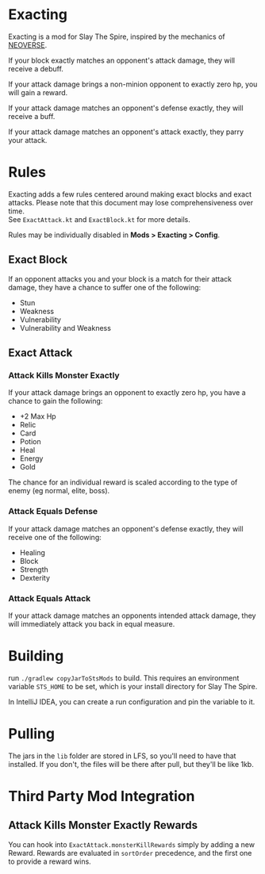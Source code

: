 # Exacting

Exacting is a mod for Slay The Spire, inspired by the mechanics of [NEOVERSE](https://store.steampowered.com/app/994220/NEOVERSE/).

If your block exactly matches an opponent's attack damage, they will receive a debuff.

If your attack damage brings a non-minion opponent to exactly zero hp, you will gain a reward.

If your attack damage matches an opponent's defense exactly, they will receive a buff.

If your attack damage matches an opponent's attack exactly, they parry your attack.

# Rules
Exacting adds a few rules centered around making exact blocks and exact attacks.
Please note that this document may lose comprehensiveness over time.  
See `ExactAttack.kt` and `ExactBlock.kt` for more details. 

Rules may be individually disabled in **Mods > Exacting > Config**.

## Exact Block
If an opponent attacks you and your block is a match for their attack damage, they have a chance to suffer one of the following:

* Stun
* Weakness
* Vulnerability
* Vulnerability and Weakness

## Exact Attack
### Attack Kills Monster Exactly
If your attack damage brings an opponent to exactly zero hp, you have a chance to gain the following:

* +2 Max Hp
* Relic
* Card
* Potion
* Heal
* Energy
* Gold

The chance for an individual reward is scaled according to the type of enemy (eg normal, elite, boss).

### Attack Equals Defense
If your attack damage matches an opponent's defense exactly, they will receive one of the following:

* Healing
* Block
* Strength
* Dexterity

### Attack Equals Attack
If your attack damage matches an opponents intended attack damage, they will immediately attack you back in equal measure.

# Building

run `./gradlew copyJarToStsMods` to build.  This requires an environment variable `STS_HOME` to be set, which is your install directory for Slay The Spire.

In IntelliJ IDEA, you can create a run configuration and pin the variable to it.

# Pulling

The jars in the `lib` folder are stored in LFS, so you'll need to have that installed.  If you don't, the files will be there after pull, but they'll be like 1kb.

# Third Party Mod Integration
## Attack Kills Monster Exactly Rewards

You can hook into `ExactAttack.monsterKillRewards` simply by adding a new Reward.  Rewards are evaluated in `sortOrder` precedence, and the first one to provide a reward wins. 
